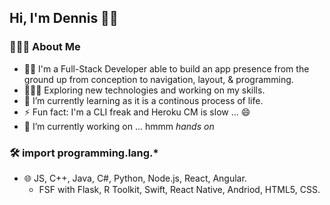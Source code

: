 ## Hi, I'm Dennis 👨🏻‍

### 👨🏻‍💻  About Me
- 👨🏻   I'm a Full-Stack Developer able to build an app presence from the ground up from conception to navigation, layout, & programming. 
- 👨🏻‍💻   Exploring new technologies and working on my skills.
- 🌱   I’m currently learning as it is a continous process of life.
- ⚡    Fun fact: I'm a CLI freak and Heroku CM is slow ... 😄
- 🔭   I’m currently working on ... hmmm  *hands on*

### 🛠  import programming.lang.*
- 🌐   JS, C++, Java, C#, Python, Node.js, React, Angular.     
    - FSF with Flask, R Toolkit, Swift, React Native, Andriod, HTML5, CSS. 


<!--
**Dennis-The14th-web/Dennis-The14th-web** is a ✨ _special_ ✨ repository because its `README.md` (this file) appears on your GitHub profile.

Here are some ideas to get you started:

- 🔭 I’m currently working on ...
- 🌱 I’m currently learning ...
- 👯 I’m looking to collaborate on ...
- 🤔 I’m looking for help with ...
- 💬 Ask me about ...
- 📫 How to reach me: ...
- 😄 Pronouns: ...
- ⚡ Fun fact: ...
-->
